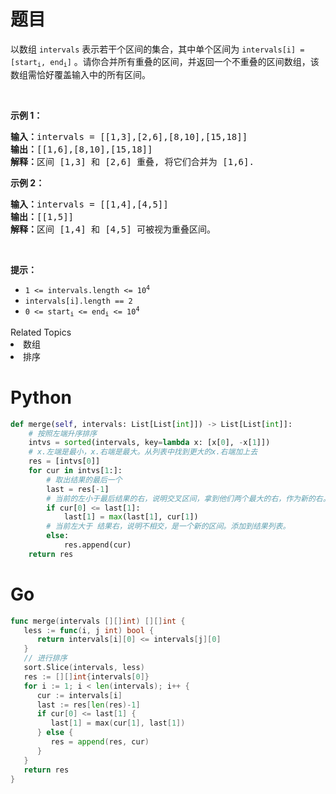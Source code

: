 # 题目
<p>以数组 <code>intervals</code> 表示若干个区间的集合，其中单个区间为 <code>intervals[i] = [start<sub>i</sub>, end<sub>i</sub>]</code> 。请你合并所有重叠的区间，并返回一个不重叠的区间数组，该数组需恰好覆盖输入中的所有区间。</p>

<p> </p>

<p><strong>示例 1：</strong></p>

<pre>
<strong>输入：</strong>intervals = [[1,3],[2,6],[8,10],[15,18]]
<strong>输出：</strong>[[1,6],[8,10],[15,18]]
<strong>解释：</strong>区间 [1,3] 和 [2,6] 重叠, 将它们合并为 [1,6].
</pre>

<p><strong>示例 2：</strong></p>

<pre>
<strong>输入：</strong>intervals = [[1,4],[4,5]]
<strong>输出：</strong>[[1,5]]
<strong>解释：</strong>区间 [1,4] 和 [4,5] 可被视为重叠区间。</pre>

<p> </p>

<p><strong>提示：</strong></p>

<ul>
	<li><code>1 <= intervals.length <= 10<sup>4</sup></code></li>
	<li><code>intervals[i].length == 2</code></li>
	<li><code>0 <= start<sub>i</sub> <= end<sub>i</sub> <= 10<sup>4</sup></code></li>
</ul>
<div><div>Related Topics</div><div><li>数组</li><li>排序</li></div></div>

# Python

```python
def merge(self, intervals: List[List[int]]) -> List[List[int]]:
    # 按照左端升序排序
    intvs = sorted(intervals, key=lambda x: [x[0], -x[1]])
    # x.左端是最小，x.右端是最大。从列表中找到更大的x.右端加上去
    res = [intvs[0]]
    for cur in intvs[1:]:
        # 取出结果的最后一个
        last = res[-1]
        # 当前的左小于最后结果的右，说明交叉区间，拿到他们两个最大的右，作为新的右。
        if cur[0] <= last[1]:
            last[1] = max(last[1], cur[1])
        # 当前左大于 结果右，说明不相交，是一个新的区间。添加到结果列表。
        else:
            res.append(cur)
    return res
```

# Go

```go
func merge(intervals [][]int) [][]int {
   less := func(i, j int) bool {
      return intervals[i][0] <= intervals[j][0]
   }
   // 进行排序
   sort.Slice(intervals, less)
   res := [][]int{intervals[0]}
   for i := 1; i < len(intervals); i++ {
      cur := intervals[i]
      last := res[len(res)-1]
      if cur[0] <= last[1] {
         last[1] = max(cur[1], last[1])
      } else {
         res = append(res, cur)
      }
   }
   return res
}
```